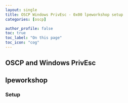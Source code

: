 ```yaml
---
layout: single
title: OSCP Windows PrivEsc - 0x00 lpeworkshop setup
categories: [oscp]

author_profile: false
toc: true
toc_label: "On this page"
toc_icon: "cog"
---
```


## OSCP and Windows PrivEsc

## lpeworkshop

### Setup


